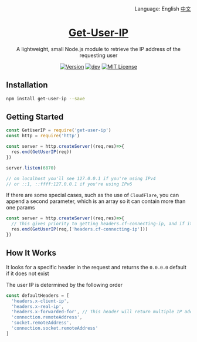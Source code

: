 <div align="right">
  Language:
  English
  <a title="Chinese" href="README_ZH.md">中文</a>
</div>

<h1 align="center"><a href="https://github.com/lete114/Get-User-IP" target="_blank">Get-User-IP</a></h1>
<p align="center">A lightweight, small Node.js module to retrieve the IP address of the requesting user</p>

<p align="center">
    <a href="https://github.com/Lete114/Get-User-IP/releases/"><img src="https://img.shields.io/npm/v/get-user-ip" alt="Version"></a>
    <a href="https://github.com/Lete114/Get-User-IP/tree/main"><img src="https://img.shields.io/github/package-json/v/Lete114/Get-User-IP/main?color=%231ab1ad&label=main" alt="dev"></a>
    <a href="https://github.com/Lete114/Get-User-IP/blob/master/LICENSE"><img src="https://img.shields.io/github/license/Lete114/Get-User-IP?color=FF5531" alt="MIT License"></a>
</p>

## Installation

```bash
npm install get-user-ip --save
```

## Getting Started

```javascript
const GetUserIP = require('get-user-ip')
const http = require('http')

const server = http.createServer((req,res)=>{
  res.end(GetUserIP(req))
})

server.listen(6870)

// on localhost you'll see 127.0.0.1 if you're using IPv4
// or ::1, ::ffff:127.0.0.1 if you're using IPv6
```

If there are some special cases, such as the use of `CloudFlare`, you can append a second parameter, which is an array so it can contain more than one params

```javascript
const server = http.createServer((req,res)=>{
  // This gives priority to getting headers.cf-connecting-ip, and if it doesn't exist, continue with the default parameters
  res.end(GetUserIP(req,['headers.cf-connecting-ip']))
})
```

## How It Works

It looks for a specific header in the request and returns the `0.0.0.0` default if it does not exist

The user IP is determined by the following order

```javascript
const defaultHeaders = [
  'headers.x-client-ip',
  'headers.x-real-ip',
  'headers.x-forwarded-for', // This header will return multiple IP addresses, Format: (Client IP, Proxy 1 IP, Proxy 2 IP...) So return the first
  'connection.remoteAddress',
  'socket.remoteAddress',
  'connection.socket.remoteAddress'
]
```


